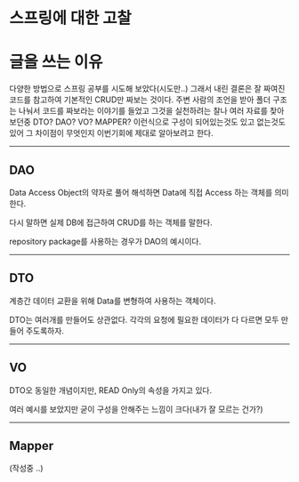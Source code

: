 # 스프링에 대한 고찰



# 글을 쓰는 이유

다양한 방법으로 스프링 공부를 시도해 보았다(시도만..)
그래서 내린 결론은 잘 짜여진 코드를 참고하여 기본적인 CRUD만 짜보는 것이다. 주변 사람의 조언을 받아 폴더 구조는 나눠서 코드를 짜보라는 이야기를 들었고 그것을 실천하려는 찰나 여러 자료를 찾아보던중 DTO? DAO? VO? MAPPER? 이런식으로 구성이 되어있는것도 있고 없는것도 있어 그 차이점이 무엇인지 이번기회에 제대로 알아보려고 한다. 

---

## DAO

Data Access Object의 약자로 풀어  해석하면 Data에 직접 Access 하는 객체를 의미한다.

다시 말하면 실제 DB에 접근하여 CRUD를 하는 객체를 말한다.

repository package를 사용하는 경우가 DAO의 예시이다. 

---

## DTO

계층간 데이터 교환을 위해 Data를 변형하여 사용하는 객체이다.

DTO는 여러개를 만들어도 상관없다. 각각의 요청에 필요한 데이터가 다 다르면 모두 만들어 주도록하자.

---

## VO

DTO오 동일한 개념이지만, READ Only의 속성을 가지고 있다. 

여러 예시를 보았지만 굳이 구성을 안해주는 느낌이 크다(내가 잘 모르는 건가?) 

---

## Mapper

(작성중 ..)